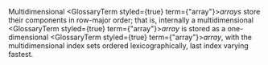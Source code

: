  



Multidimensional <GlossaryTerm styled={true} term={"array"}><i>arrays</i></GlossaryTerm> store their components in row-major order; that is, internally a multidimensional <GlossaryTerm styled={true} term={"array"}><i>array</i></GlossaryTerm> is stored as a one-dimensional <GlossaryTerm styled={true} term={"array"}><i>array</i></GlossaryTerm>, with the multidimensional index sets ordered lexicographically, last index varying fastest. 



